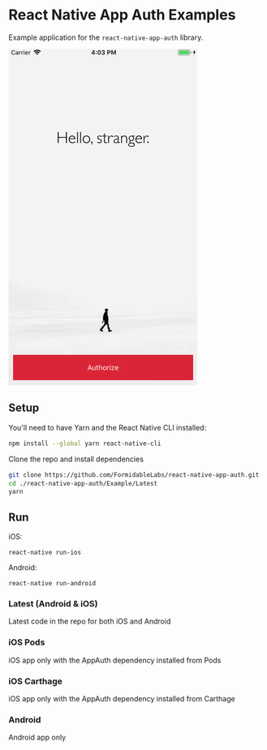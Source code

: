 # React Native App Auth Examples

Example application for the `react-native-app-auth` library.

![Demo](demo.gif)

## Setup

You'll need to have Yarn and the React Native CLI installed:

```sh
npm install --global yarn react-native-cli
```

Clone the repo and install dependencies

```sh
git clone https://github.com/FormidableLabs/react-native-app-auth.git
cd ./react-native-app-auth/Example/Latest
yarn
```

## Run

iOS:

```
react-native run-ios
```

Android:

```
react-native run-android
```


### Latest (Android & iOS)
Latest code in the repo for both iOS and Android

### iOS Pods
iOS app only with the AppAuth dependency installed from Pods

### iOS Carthage
iOS app only with the AppAuth dependency installed from Carthage

### Android
Android app only
